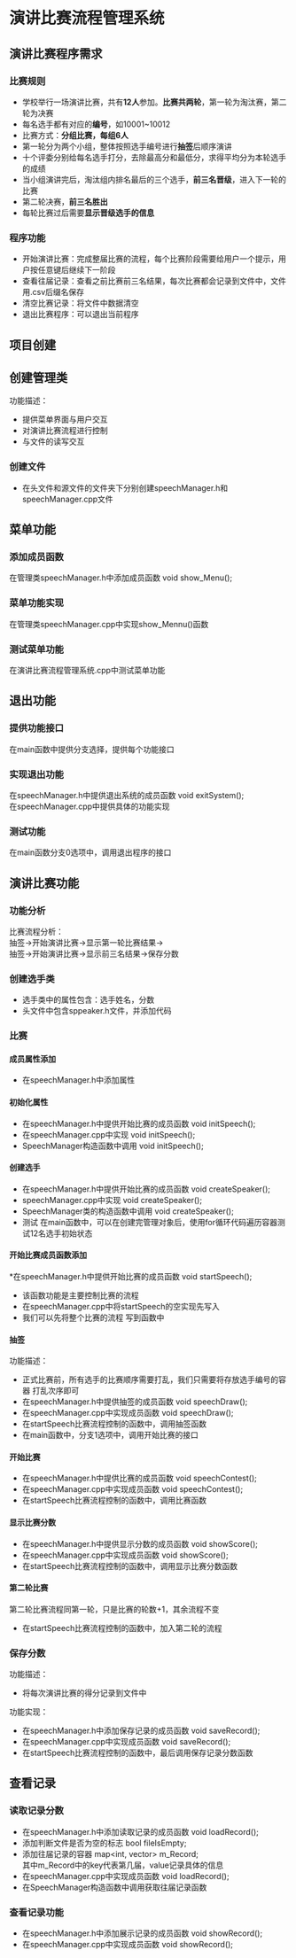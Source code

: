 # 演讲比赛流程管理系统
## 演讲比赛程序需求
### 比赛规则
 * 学校举行一场演讲比赛，共有**12人**参加。**比赛共两轮**，第一轮为淘汰赛，第二轮为决赛  
 * 每名选手都有对应的**编号**，如10001~10012  
 * 比赛方式：**分组比赛，每组6人**  
 * 第一轮分为两个小组，整体按照选手编号进行**抽签**后顺序演讲  
 * 十个评委分别给每名选手打分，去除最高分和最低分，求得平均分为本轮选手的成绩  
 * 当小组演讲完后，淘汰组内排名最后的三个选手，**前三名晋级**，进入下一轮的比赛  
 * 第二轮决赛，**前三名胜出**  
 * 每轮比赛过后需要**显示晋级选手的信息**  
  
### 程序功能
 * 开始演讲比赛：完成整届比赛的流程，每个比赛阶段需要给用户一个提示，用户按任意键后继续下一阶段  
 * 查看往届记录：查看之前比赛前三名结果，每次比赛都会记录到文件中，文件用.csv后缀名保存  
 * 清空比赛记录：将文件中数据清空  
 * 退出比赛程序：可以退出当前程序  
  
## 项目创建
## 创建管理类
功能描述：  
 * 提供菜单界面与用户交互  
 * 对演讲比赛流程进行控制  
 * 与文件的读写交互  
  
### 创建文件
 * 在头文件和源文件的文件夹下分别创建speechManager.h和 speechManager.cpp文件  
  
## 菜单功能
### 添加成员函数
在管理类speechManager.h中添加成员函数 void show_Menu();  
  
### 菜单功能实现
在管理类speechManager.cpp中实现show_Mennu()函数  
  
### 测试菜单功能
在演讲比赛流程管理系统.cpp中测试菜单功能  
  
## 退出功能
### 提供功能接口
在main函数中提供分支选择，提供每个功能接口  
  
### 实现退出功能
在speechManager.h中提供退出系统的成员函数 void exitSystem();  
在speechManager.cpp中提供具体的功能实现  
  
### 测试功能
在main函数分支0选项中，调用退出程序的接口  
  
## 演讲比赛功能
### 功能分析
比赛流程分析：  
抽签->开始演讲比赛->显示第一轮比赛结果->  
抽签->开始演讲比赛->显示前三名结果->保存分数  
  
### 创建选手类
 * 选手类中的属性包含：选手姓名，分数  
 * 头文件中包含sppeaker.h文件，并添加代码  
  
### 比赛
#### 成员属性添加
 * 在speechManager.h中添加属性  
  
#### 初始化属性
 * 在speechManager.h中提供开始比赛的成员函数 void initSpeech();  
 * 在speechManager.cpp中实现 void initSpeech();  
 * SpeechManager构造函数中调用 void initSpeech();  
  
#### 创建选手
 * 在speechManager.h中提供开始比赛的成员函数 void createSpeaker();  
 * speechManager.cpp中实现 void createSpeaker();  
 * SpeechManager类的构造函数中调用 void createSpeaker();  
 * 测试 在main函数中，可以在创建完管理对象后，使用for循环代码遍历容器测试12名选手初始状态  
  
#### 开始比赛成员函数添加
 *在speechManager.h中提供开始比赛的成员函数 void startSpeech();  
 * 该函数功能是主要控制比赛的流程  
 * 在speechManager.cpp中将startSpeech的空实现先写入  
 * 我们可以先将整个比赛的流程 写到函数中  
  
#### 抽签
功能描述：  
 * 正式比赛前，所有选手的比赛顺序需要打乱，我们只需要将存放选手编号的容器 打乱次序即可  
 * 在speechManager.h中提供抽签的成员函数 void speechDraw();  
 * 在speechManager.cpp中实现成员函数 void speechDraw();  
 * 在startSpeech比赛流程控制的函数中，调用抽签函数  
 * 在main函数中，分支1选项中，调用开始比赛的接口  
  
#### 开始比赛
 * 在speechManager.h中提供比赛的成员函数 void speechContest();  
 * 在speechManager.cpp中实现成员函数 void speechContest();  
 * 在startSpeech比赛流程控制的函数中，调用比赛函数  
  
#### 显示比赛分数
 * 在speechManager.h中提供显示分数的成员函数 void showScore();  
 * 在speechManager.cpp中实现成员函数 void showScore();  
 * 在startSpeech比赛流程控制的函数中，调用显示比赛分数函数  
  
#### 第二轮比赛
第二轮比赛流程同第一轮，只是比赛的轮数+1，其余流程不变  
 * 在startSpeech比赛流程控制的函数中，加入第二轮的流程  
  
### 保存分数
功能描述：  
 * 将每次演讲比赛的得分记录到文件中  
  
功能实现：  
 * 在speechManager.h中添加保存记录的成员函数 void saveRecord();  
 * 在speechManager.cpp中实现成员函数 void saveRecord();  
 * 在startSpeech比赛流程控制的函数中，最后调用保存记录分数函数  
  
## 查看记录
### 读取记录分数
 * 在speechManager.h中添加读取记录的成员函数 void loadRecord();  
 * 添加判断文件是否为空的标志 bool fileIsEmpty;  
 * 添加往届记录的容器 map<int, vector<string>> m_Record;  
其中m_Record中的key代表第几届，value记录具体的信息  
 * 在speechManager.cpp中实现成员函数 void loadRecord();  
 * 在SpeechManager构造函数中调用获取往届记录函数  
  
### 查看记录功能
 * 在speechManager.h中添加展示记录的成员函数 void showRecord();  
 * 在speechManager.cpp中实现成员函数 void showRecord();  
  